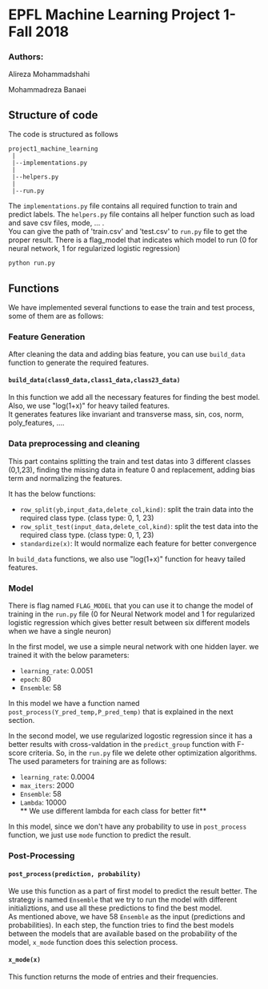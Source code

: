 # EPFL Machine Learning Project 1- Fall 2018
### Authors:
Alireza Mohammadshahi

Mohammadreza Banaei

## Structure of code

The code is structured as follows

```
project1_machine_learning
 |
 |--implementations.py
 |
 |--helpers.py
 |
 |--run.py
```

The `implementations.py` file contains all required function to train and predict labels. The `helpers.py` file contains all helper function such as load and save csv files, mode, ... .  
You can give the path of 'train.csv' and 'test.csv' to `run.py` file to get the proper result. There is a flag_model that indicates which model to run (0 for neural network, 1 for regularized logistic regression)

```Bash
python run.py
```

## Functions

We have implemented several functions to ease the train and test process, some of them are as follows:

### Feature Generation

After cleaning the data and adding bias feature, you can use `build_data` function to generate the required features.

#### `build_data(class0_data,class1_data,class23_data)`

In this function we add all the necessary features for finding the best model. Also, we use "log(1+x)" for heavy tailed features.  
It generates features like invariant and transverse mass, sin, cos, norm, poly_features, .... 

### Data preprocessing and cleaning

This part contains splitting the train and test datas into 3 different classes (0,1,23), finding the missing data in feature 0 and replacement, adding bias term and normalizing the features.  

It has the below functions:  
 - `row_split(yb,input_data,delete_col,kind)`: split the train data into the required class type. (class type: 0, 1, 23)  
 - `row_split_test(input_data,delete_col,kind)`: split the test data into the required class type. (class type: 0, 1, 23)
 - `standardize(x)`: It would normalize each feature for better convergence

In `build_data` functions, we also use "log(1+x)" function for heavy tailed features.  


### Model

There is flag named `FLAG_MODEL` that you can use it to change the model of training in the `run.py` file (0 for Neural Network model and 1 for regularized logistic regression which gives better result between six different models when we have a single neuron)  

In the first model, we use a simple neural network with one hidden layer. we trained it with the below parameters:  
 - `learning_rate`: 0.0051
 - `epoch`: 80 
 - `Ensemble`: 58

In this model we have a function named `post_process(Y_pred_temp,P_pred_temp)` that is explained in the next section.  

In the second model, we use regularized logostic regression since it has a better results with cross-valdation in the `predict_group` function with F-score criteria. So, in the `run.py` file we delete other optimization algorithms. The used parameters for training are as follows:  
 
 - `learning_rate`: 0.0004
 - `max_iters`: 2000
 - `Ensemble`: 58
 - `Lambda`: 10000  
** We use different lambda for each class for better fit**  

In this model, since we don't have any probability to use in `post_process` function, we just use `mode` function to predict the result.  

### Post-Processing
#### `post_process(prediction, probability)`

We use this function as a part of first model to predict the result better. The strategy is named `Ensemble` that we try to run the model with different initializtions, and use all these predictions to find the best model.  
As mentioned above, we have 58 `Ensemble` as the input (predictions and probabilities). In each step, the function tries to find the best models between the models that are available based on the probability of the model, `x_mode` function does this selection process.  

#### `x_mode(x)`

This function returns the mode of entries and their frequencies.

